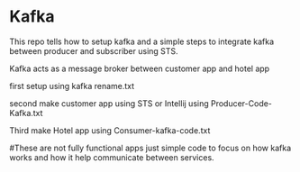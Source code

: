 # Kafka
This repo tells how to setup kafka and a simple steps to integrate kafka between producer and subscriber using STS.

Kafka acts as a message broker between customer app and hotel app

first setup using kafka rename.txt

second make customer app using STS or Intellij using Producer-Code-Kafka.txt

Third make Hotel app using Consumer-kafka-code.txt

#These are not fully functional apps just simple code to focus on how kafka works and how it help communicate between services.
